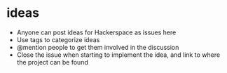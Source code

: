# ideas
* Anyone can post ideas for Hackerspace as issues here
* Use tags to categorize ideas
* @mention people to get them involved in the discussion
* Close the issue when starting to implement the idea, and link to where the project can be found

